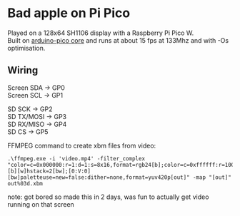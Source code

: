 # Bad apple on Pi Pico

Played on a 128x64 SH1106 display with a Raspberry Pi Pico W. <br>
Built on [arduino-pico core](https://github.com/earlephilhower/arduino-pico) and runs at about 15 fps at 133Mhz and with -Os optimisation.


## Wiring

Screen SDA -> GP0 <br>
Screen SCL -> GP1 <br>

SD SCK -> GP2 <br>
SD TX/MOSI -> GP3 <br>
SD RX/MISO -> GP4 <br>
SD CS -> GP5 <br>

FFMPEG command to create xbm files from video:
```
.\ffmpeg.exe -i 'video.mp4' -filter_complex "color=c=0x000000:r=1:d=1:s=8x16,format=rgb24[b];color=c=0xffffff:r=100:d=1:s=8x16,format=rgb24[w];[b][w]hstack=2[bw];[0:V:0][bw]paletteuse=new=false:dither=none,format=yuv420p[out]" -map "[out]" out%03d.xbm
``````

note: got bored so made this in 2 days, was fun to actually get video running on that screen